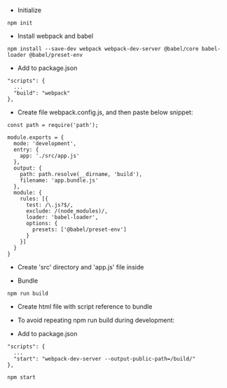* Initialize
```
npm init
```

* Install webpack and babel
```
npm install --save-dev webpack webpack-dev-server @babel/core babel-loader @babel/preset-env
```

* Add to package.json
```
"scripts": {
  ...
  "build": "webpack"
},
```

* Create file webpack.config.js, and then paste below snippet:

```
const path = require('path');

module.exports = {
  mode: 'development',
  entry: {
    app: './src/app.js'
  },
  output: {
    path: path.resolve(__dirname, 'build'),
    filename: 'app.bundle.js'
  },
  module: {
    rules: [{
      test: /\.js?$/,
      exclude: /(node_modules)/,
      loader: 'babel-loader',
      options: {
        presets: ['@babel/preset-env']
      }
    }]
  }
}
```

* Create 'src' directory and 'app.js' file inside

* Bundle
```
npm run build
```

* Create html file with script reference to bundle

* To avoid repeating npm run build during development:
* Add to package.json
```
"scripts": {
  ...
  "start": "webpack-dev-server --output-public-path=/build/"
},
```

```
npm start
```
